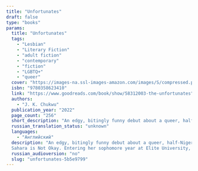 ```yaml
---
title: "Unfortunates"
draft: false
type: "books"
params:
  title: "Unfortunates"
  tags:
    - "Lesbian"
    - "Literary Fiction"
    - "adult fiction"
    - "contemporary"
    - "fiction"
    - "LGBTQ+"
    - "queer"
  cover: "https://images-na.ssl-images-amazon.com/images/S/compressed.photo.goodreads.com/books/1641777650i/58312003.jpg"
  isbn: "9780358623410"
  link: "https://www.goodreads.com/book/show/58312003-the-unfortunates"
  authors:
    - "J. K. Chukwu"
  publication_year: "2022"
  page_count: "256"
  short_description: "An edgy, bitingly funny debut about a queer, half-Nigerian college sophomore who, enraged and exhausted by the racism at her elite college, sets out to find truth about The Unfortunates—the unlucky subset of Black undergrads who have been mysteriously dying..."
  russian_translation_status: "unknown"
  languages:
    - "Английский"
  description: "An edgy, bitingly funny debut about a queer, half-Nigerian college sophomore who, enraged and exhausted by the racism at her elite college, sets out to find truth about The Unfortunates—the unlucky subset of Black undergrads who have been mysteriously dying.
  Sahara is Not Okay. Entering her sophomore year at Elite University, she feels like a failure: her body is too curvy, her love life is nonexistent, her family is disappointed in her, her grades are terrible, and, well, the few Black classmates she has just keep dying. Sahara is close to giving up, herself: her depression is, as she says, her only “Life Partner.”And this narrative—taking the form of an irreverent, piercing “thesis” to the university committee that will judge her—is meant to be a final unfurling of her singular, unforgettable voice before her own inevitable disappearance and death. But over the course of this wild sophomore year, and supported by her eccentric community of BIPOC women, Sahara will eventually find hope, answers, and an unexpected redemption."
  russian_audioversion: "no"
  slug: "unfortunates-5b5e9799"
---
```

